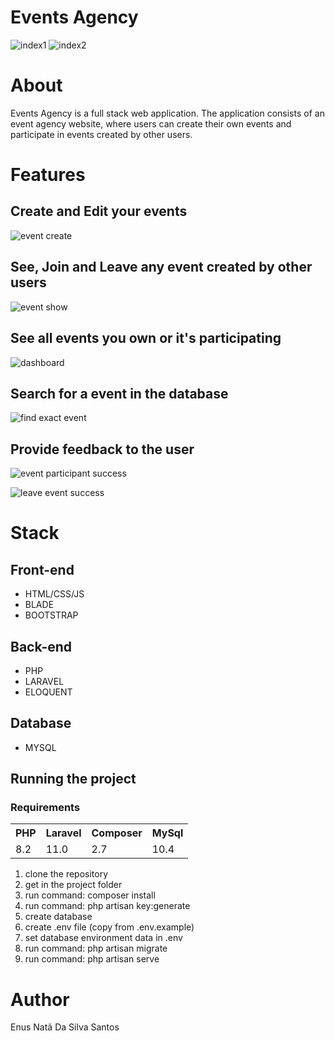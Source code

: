 # Events Agency

![index1](https://github.com/user-attachments/assets/1ab19041-16a5-40e2-9a05-c7bc58f74b77)
![index2](https://github.com/user-attachments/assets/a666f5ef-5b5e-4613-b4fb-c30846251967)

# About

Events Agency is a full stack web application.
The application consists of an event agency website, where users can create their own events and participate in events created by other users.

# Features

## Create and Edit your events 

![event create](https://github.com/user-attachments/assets/5f528e79-9894-419e-92c1-5c7be88b9cf4)

## See, Join and Leave any event created by other users

![event show](https://github.com/user-attachments/assets/1e1b36de-67ef-4531-b41f-53f317d3135c)

## See all events you own or it's participating

![dashboard](https://github.com/user-attachments/assets/d7da485c-d9a4-4138-a398-76ebb9483ac0)

## Search for a event in the database

![find exact event](https://github.com/user-attachments/assets/a1ad6ff3-726f-4b41-aa58-58106433215d)

## Provide feedback to the user

![event participant success](https://github.com/user-attachments/assets/0be676cc-f4a0-4049-8ed1-3aed6985824d)

![leave event success](https://github.com/user-attachments/assets/3a8d39f9-8d8f-470b-85b5-693c4b1f0570)

# Stack

## Front-end

* HTML/CSS/JS
* BLADE
* BOOTSTRAP

## Back-end

* PHP
* LARAVEL
* ELOQUENT

## Database

* MYSQL

## Running the project

### Requirements

<table>
    <tr>
        <th>PHP</th>
        <th>Laravel</th>
        <th>Composer</th>
        <th>MySql</th>
    </tr>
    <tr>
        <td>8.2</td>
        <td>11.0</td>
        <td>2.7</td>
        <td>10.4</td>
    </tr>
</table>


1. clone the repository
2. get in the project folder
3. run command: composer install
4. run command: php artisan key:generate
5. create database
6. create .env file (copy from .env.example)
7. set database environment data in .env
8. run command: php artisan migrate
9. run command: php artisan serve

# Author

Enus Natã Da Silva Santos
